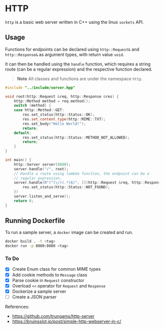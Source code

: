 # HTTP

`http` is a basic web server written in C++ using the linux `sockets` API.

## Usage

Functions for endpoints can be declared using `http::Request&` and `http::Response&` as argument types, with return value `void`.

It can then be handled using the `handle` function, which requires a string route (can be a regular expression) and the respective function declared.

> **Note**
> All classes and functions are under the namespace `http`.

```cpp
#include "../include/server.hpp"

void root(http::Request &req, http::Response &res) {
    http::Method method = req.method();
    switch (method) {
    case http::Method::GET:
        res.set_status(http::Status::OK);
        res.set_content_type(http::MIME::TXT);
        res.set_body("Hello World!");
        return;
    default:
        res.set_status(http::Status::METHOD_NOT_ALLOWED);
        return;
    }
}

int main() {
    http::Server server(8080);
    server.handle("/", root);
    // Handle a route using lambda function, the endpoint can be a
    // regular expression.
    server.handle(R"(^(\/)(.*)$)", [](http::Request &req, http::Response &res) {
        res.set_status(http::Status::NOT_FOUND);
    })
    server.listen_and_serve();
    return 0;
}
```

## Running Dockerfile

To run a sample server, a `docker` image can be created and run.

```bash
docker build . -t <tag>
docker run -p 8080:8080 <tag>
```

### To Do

- [x] Create Enum class for common MIME types
- [x] Add cookie methods to `Message` class
- [x] Parse cookie in `Request` constructor
- [x] Overload `<<` operator for `Request` and `Response`
- [x] Dockerize a sample server
- [ ] Create a JSON parser

References:

- https://github.com/trungams/http-server
- https://bruinsslot.jp/post/simple-http-webserver-in-c/
